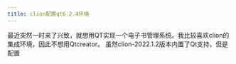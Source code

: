 ```yaml
---
title: clion配置qt6.2.4环境
---
```


最近突然一时来了兴致，就想用QT实现一个电子书管理系统。我比较喜欢clion的集成环境，因此不想用Qtcreator。
虽然clion-2022.1.2版本内置了Qt支持，但是配置